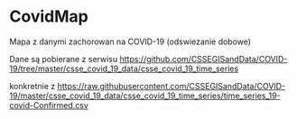 # CovidMap
Mapa z danymi zachorowan na COVID-19 (odswiezanie dobowe)

Dane są pobierane z serwisu https://github.com/CSSEGISandData/COVID-19/tree/master/csse_covid_19_data/csse_covid_19_time_series

konkretnie z 
https://raw.githubusercontent.com/CSSEGISandData/COVID-19/master/csse_covid_19_data/csse_covid_19_time_series/time_series_19-covid-Confirmed.csv
